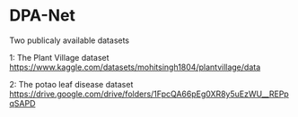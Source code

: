 # DPA-Net
Two publicaly available datasets


1: The Plant Village dataset  https://www.kaggle.com/datasets/mohitsingh1804/plantvillage/data


2: The potao leaf disease dataset https://drive.google.com/drive/folders/1FpcQA66pEg0XR8y5uEzWU__REPpqSAPD
